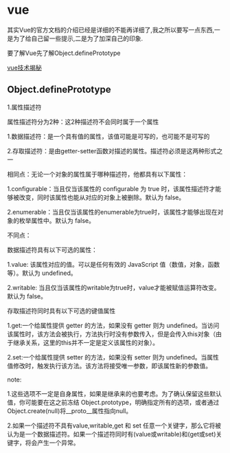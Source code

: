 # vue

其实Vue的官方文档的介绍已经是详细的不能再详细了,我之所以要写一点东西,一是为了给自己留一些提示,二是为了加深自己的印象.

要了解Vue先了解Object.definePrototype

[vue技术揭秘](https://ustbhuangyi.github.io/vue-analysis/)

## Object.definePrototype

1.属性描述符

属性描述符分为2种：这2种描述符不会同时属于一个属性

1.数据描述符：是一个具有值的属性，该值可能是可写的，也可能不是可写的

2.存取描述符：是由getter-setter函数对描述的属性。描述符必须是这两种形式之一

相同点：无论一个对象的属性属于哪种描述符，他都具有以下属性：

1.configurable：当且仅当该属性的 configurable 为 true 时，该属性描述符才能够被改变，同时该属性也能从对应的对象上被删除。默认为 false。

2.enumerable：当且仅当该属性的enumerable为true时，该属性才能够出现在对象的枚举属性中。默认为 false。

不同点：

数据描述符具有以下可选的属性：

1.value: 该属性对应的值。可以是任何有效的 JavaScript 值（数值，对象，函数等）。默认为 undefined。

2.writable: 当且仅当该属性的writable为true时，value才能被赋值运算符改变。 默认为 false。

存取描述符同时具有以下可选的键值属性

1.get:一个给属性提供 getter 的方法，如果没有 getter 则为 undefined。当访问该属性时，该方法会被执行，方法执行时没有参数传入，但是会传入this对象（由于继承关系，这里的this并不一定是定义该属性的对象）。

2.set:一个给属性提供 setter 的方法，如果没有 setter 则为 undefined。当属性值修改时，触发执行该方法。该方法将接受唯一参数，即该属性新的参数值。

note:

1.这些选项不一定是自身属性，如果是继承来的也要考虑。为了确认保留这些默认值，你可能要在这之前冻结 Object.prototype，明确指定所有的选项，或者通过 Object.create(null)将__proto__属性指向null。

2.如果一个描述符不具有value,writable,get 和 set 任意一个关键字，那么它将被认为是一个数据描述符。如果一个描述符同时有(value或writable)和(get或set)关键字，将会产生一个异常。
